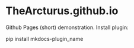 # TheArcturus.github.io

Github Pages (short) demonstration.
Install plugin:

pip install mkdocs-plugin_name
